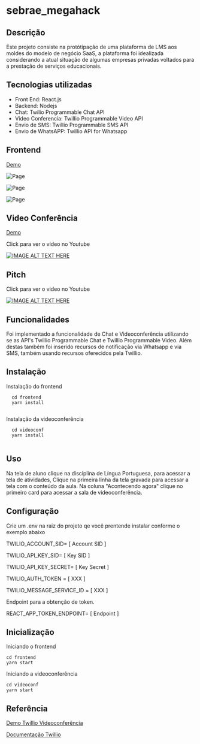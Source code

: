 # sebrae_megahack

## Descrição

Este projeto consiste na protótipação de uma plataforma de LMS aos moldes do modelo de negócio SaaS, a plataforma foi idealizada considerando a atual situação de algumas empresas privadas voltados para a prestação de serviços educacionais.

## Tecnologias utilizadas

- Front End: React.js
- Backend: Nodejs
- Chat: Twilio Programmable Chat API
- Video Conferencia: Twillio Programmable Video API
- Envio de SMS: Twillio Programmable SMS API
- Envio de WhatsAPP: Twillio API for Whatsapp
   
## Frontend

[Demo](https://serene-bayou-33949.herokuapp.com/)

![Page](https://firebasestorage.googleapis.com/v0/b/github-f7e0a.appspot.com/o/Captura%20de%20tela%20de%202020-05-04%2021-37-28.png?alt=media&token=32107b65-ab96-4d0c-8d9d-ed79e0800c9b)

![Page](https://firebasestorage.googleapis.com/v0/b/github-f7e0a.appspot.com/o/Captura%20de%20tela%20de%202020-05-04%2021-42-33.png?alt=media&token=0160b732-a8e6-4f96-a2ab-f716d75af19e)

![Page](https://firebasestorage.googleapis.com/v0/b/github-f7e0a.appspot.com/o/Captura%20de%20tela%20de%202020-05-04%2021-44-16.png?alt=media&token=a05ebca3-206e-4129-a1ca-da31d9bff71a)

## Video Conferência

[Demo](https://megahacksebrae.herokuapp.com/quickstart/)

Click para ver o video no Youtube

[![IMAGE ALT TEXT HERE](https://img.youtube.com/vi/qAFYUroMWwg/maxresdefault.jpg)](https://www.youtube.com/watch?v=qAFYUroMWwg)

## Pitch

Click para ver o video no Youtube

[![IMAGE ALT TEXT HERE](https://img.youtube.com/vi/lhqKjwIYgHE/maxresdefault.jpg)](https://www.youtube.com/watch?v=lhqKjwIYgHE)




## Funcionalidades 

Foi implementado a funcionalidade de Chat e Videoconferência utilizando se as API's Twillio Programmable Chat e Twillio Programmable  Video.  Além destas também foi inserido recursos de notificação via Whatsapp e via SMS, também usando recursos oferecidos pela Twillio.

## Instalação 

Instalação do frontend

```
  cd frontend 
  yarn install
  
 ```
 
 Instalação da videoconferência
 ```
   cd videoconf 
   yarn install
   
 ```
 ## Uso
 
 Na tela de aluno clique na disciplina de Língua Portuguesa, para acessar a tela de atividades, Clique na primeira linha da tela gravada
 para acessar a tela com o conteúdo da aula. Na coluna "Acontecendo agora" clique no primeiro card para acessar a sala de videoconferência.
 
 
 ## Configuração
 
 Crie um .env na raiz do projeto qe você prentende instalar conforme o exemplo abaixo
 
  TWILIO_ACCOUNT_SID= [ Account SID ]
  
  TWILIO_API_KEY_SID= [ Key SID ]
  
  TWILIO_API_KEY_SECRET= [ Key Secret ]
  
  TWILIO_AUTH_TOKEN = [ XXX ]
  
  TWILIO_MESSAGE_SERVICE_ID = [ XXX ]
  
  
  Endpoint para a obtenção de token.
  
  
  REACT_APP_TOKEN_ENDPOINT= [ Endpoint ]
  
 ## Inicialização
 
 Iniciando o frontend
 ``` 
 cd frontend 
 yarn start
 
 ```
 Iniciando a videoconferência
 ``` 
 cd videoconf 
 yarn start
 
 ```
  
 ## Referência 
 
 [Demo Twillio Videoconferência](https://github.com/twilio/video-quickstart-js)
 
 [Documentação Twillio](https://www.twilio.com/docs/api?filter-product=ip-messaging&filter-product=video)
 
 
 
   
